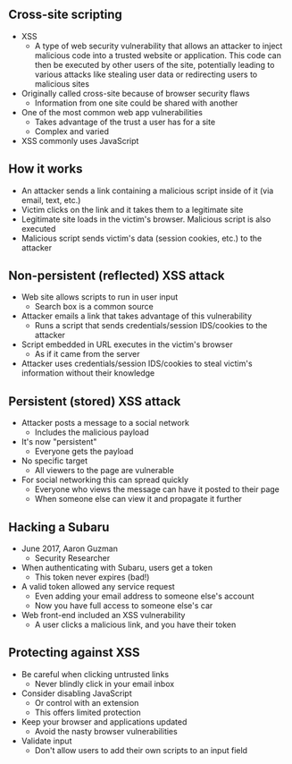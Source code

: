 ## Cross-site scripting
- XSS
	- A type of web security vulnerability that allows an attacker to inject malicious code into a trusted website or application. This code can then be executed by other users of the site, potentially leading to various attacks like stealing user data or redirecting users to malicious sites
- Originally called cross-site because of browser security flaws
	- Information from one site could be shared with another
- One of the most common web app vulnerabilities
	- Takes advantage of the trust a user has for a site
	- Complex and varied
- XSS commonly uses JavaScript
## How it works
- An attacker sends a link containing a malicious script inside of it (via email, text, etc.)
- Victim clicks on the link and it takes them to a legitimate site
- Legitimate site loads in the victim's browser. Malicious script is also executed
- Malicious script sends victim's data (session cookies, etc.) to the attacker
## Non-persistent (reflected) XSS attack
- Web site allows scripts to run in user input
	- Search box is a common source
- Attacker emails a link that takes advantage of this vulnerability
	- Runs a script that sends credentials/session IDS/cookies to the attacker
- Script embedded in URL executes in the victim's browser
	- As if it came from the server
- Attacker uses credentials/session IDS/cookies to steal victim's information without their knowledge
## Persistent (stored) XSS attack
- Attacker posts a message to a social network
	- Includes the malicious payload
- It's now "persistent"
	- Everyone gets the payload
- No specific target
	- All viewers to the page are vulnerable
- For social networking this can spread quickly
	- Everyone who views the message can have it posted to their page
	- When someone else can view it and propagate it further
## Hacking a Subaru
- June 2017, Aaron Guzman
	- Security Researcher
- When authenticating with Subaru, users get a token
	- This token never expires (bad!)
- A valid token allowed any service request
	- Even adding your email address to someone else's account
	- Now you have full access to someone else's car
- Web front-end included an XSS vulnerability
	- A user clicks a malicious link, and you have their token
## Protecting against XSS
- Be careful when clicking untrusted links
	- Never blindly click in your email inbox
- Consider disabling JavaScript
	- Or control with an extension
	- This offers limited protection
- Keep your browser and applications updated
	- Avoid the nasty browser vulnerabilities
- Validate input
	- Don't allow users to add their own scripts to an input field
